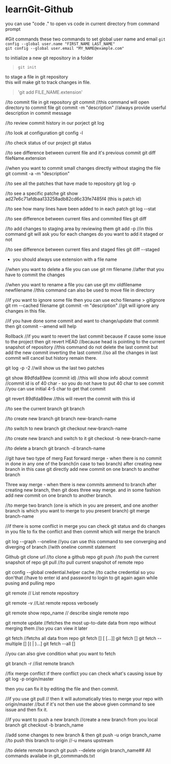# learnGit-Github
you can use "code ." to open vs code in current directory from command prompt

#Git commands
these two commands to set global user name and email
`git config --global user.name "FIRST_NAME LAST_NAME"`\
`git config --global user.email "MY_NAME@example.com"`

to initialize a new git repository in a folder
> `git init`

to stage a file in git repository\
this will make git to track changes in file.
> 'git add FILE_NAME.extension'

//to commit file in git repository
git commit  //this command will open directory to commit file
git commit -m "description" 
//always provide userful description in commit message

//to review commit history in our porject
git log

//to look at configuration 
git config -l

//to check status of our project
git status

//to see difference between current file and it's previous commit
git diff fileName.extension

//when you want to commit small changes directly without staging the file
git commit -a -m "description"

//to see all the patches that have made to repository
git log -p

//to see a specific patche
git show ad27e6c71afdbaa133258adb82cd6c33fe7485f4 (this is patch id)

//to see how many lines have been added to in each patch
git log --stat

//to see difference between current files and commited files
git diff

//to add changes to staging area by reviewing them
git add -p
//in this command git will ask you for each changes do you want to add it staged or not

//to see difference between current files and staged files
git diff --staged

* you should always use extension with a file name

//when you want to delete a file you can use
git rm filename //after that you have to commit the changes

//when you want to rename a file you can use
git mv oldfilename newfilename
//this command can also be used to move file in directory

//if you want to ignore some file then you can use
echo filename > gitignore
git rm --cached filename
git commit -m "description"
//git will ignore any changes in this file.

//if you have done some commit and want to change/update that commit then
git commit --amend will help

Rollback
//if you want to revert the last commit because if cause some issue to the project then
git revert HEAD  //because head is pointing to the current snapshot of repository
//this command do not delete the last commit but add the new commit inverting the last commit
//so all the changes in last commit will cancel but history remain there.

git log -p -2 //will show us the last two patches

git show 89dfda89ew (commit id)
//this will show info about commit
//commit id is of 40 char - so you do not have to put 40 char to see commit
//you can use initial 4-5 char to get that commit

git revert 89dfda89ew
//this will revert the commit with this id



//to see the current branch
git branch

//to create new branch
git branch new-branch-name

//to switch to new branch
git checkout new-branch-name

//to create new branch and switch to it
git checkout -b new-branch-name


//to delete a branch
git branch -d branch-name

//git have two type of merg
Fast forward merge -  when there is no commit in done in any one of the branch(in case to two branch) after creating new branch
    in this case git directly add new commit on one branch to another branch

Three way merge - when there is new commits ammend to branch after creating new branch, then git does three way merge.
and in some fashion add new commit on one branch to another branch.

//to merge two branch (one is which in you are present, and one another branch is which you want to merge to you present branch)
git merge branch-name

//if there is some conflict in merge you can check git status
and do changes in you file to fix the conflict and then commit
which will merge the branch

git log --graph --oneline
//you can use this command to see converging and diverging of branch
//with oneline commit statement

Github
git clone url //to clone a github repo
git push //to push the current snapshot of repo
git pull //to pull current snapshot of remote repo

git config --global credential.helper cache //to cache credential so you don'that
//have to enter id and password to login to git again again while pusing and pulling repo


git remote // List remote repository

git remote -v  //List remote reposs  verbosely

git remote show repo_name // describe single remote repo

git remote update //fetches the most up-to-date data from repo without merging them
//so you can view it later

git fetch //fetchs all data from repo
git fetch [<options>] [<repository> [<refspec>…​]]
git fetch [<options>] <group>
git fetch --multiple [<options>] [(<repository> | <group>)…​]
git fetch --all [<options>]

//you can also give condition what you want to fetch

git branch -r //list remote branch


//fix merge conflict
if there conflict you can check what's causing issue by 
git log -p origin/master

then you can fix it by editing the file and then commit.

//if you use
git pull // then it will automatically tries to merge your repo with origin/master
//but if it's not then use the above given command to see issue and then fix it.

//if you want to push a new branch
//create a new branch from you local branch
git checkout -b branch_name

//add some changes to new branch & then
git push -u orign branch_name //to push this branch to origin 
//-u means upstream

//to delete remote branch
git push --delete origin branch_name## All commands availabe in git_commmands.txt

